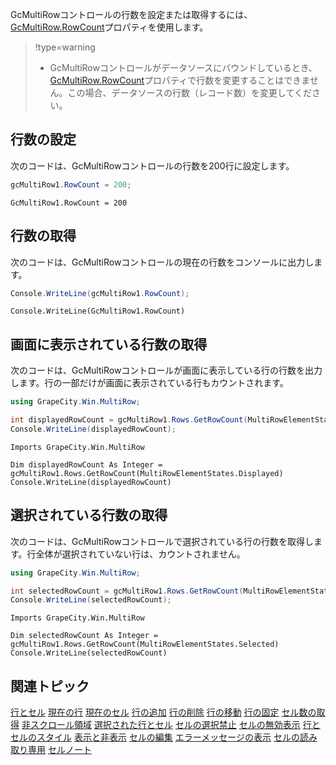 GcMultiRowコントロールの行数を設定または取得するには、[GcMultiRow.RowCount](gcdocsite__documentlink?toc-item-id=4215162a-37ad-4fa5-a60b-bac51ba2e2e3)プロパティを使用します。
> !type=warning
>
> * GcMultiRowコントロールがデータソースにバウンドしているとき、[GcMultiRow.RowCount](gcdocsite__documentlink?toc-item-id=4215162a-37ad-4fa5-a60b-bac51ba2e2e3)プロパティで行数を変更することはできません。この場合、データソースの行数（レコード数）を変更してください。

## 行数の設定

次のコードは、GcMultiRowコントロールの行数を200行に設定します。
```csharp
gcMultiRow1.RowCount = 200;
```

```vbnet
GcMultiRow1.RowCount = 200
```

## 行数の取得

次のコードは、GcMultiRowコントロールの現在の行数をコンソールに出力します。
```csharp
Console.WriteLine(gcMultiRow1.RowCount);
```

```vbnet
Console.WriteLine(GcMultiRow1.RowCount)
```

## 画面に表示されている行数の取得

次のコードは、GcMultiRowコントロールが画面に表示している行の行数を出力します。行の一部だけが画面に表示されている行もカウントされます。
```csharp
using GrapeCity.Win.MultiRow;

int displayedRowCount = gcMultiRow1.Rows.GetRowCount(MultiRowElementStates.Displayed);
Console.WriteLine(displayedRowCount);
```

```vbnet
Imports GrapeCity.Win.MultiRow

Dim displayedRowCount As Integer = gcMultiRow1.Rows.GetRowCount(MultiRowElementStates.Displayed)
Console.WriteLine(displayedRowCount)
```

## 選択されている行数の取得

次のコードは、GcMultiRowコントロールで選択されている行の行数を取得します。行全体が選択されていない行は、カウントされません。
```csharp
using GrapeCity.Win.MultiRow;

int selectedRowCount = gcMultiRow1.Rows.GetRowCount(MultiRowElementStates.Selected);
Console.WriteLine(selectedRowCount);
```

```vbnet
Imports GrapeCity.Win.MultiRow

Dim selectedRowCount As Integer = gcMultiRow1.Rows.GetRowCount(MultiRowElementStates.Selected)
Console.WriteLine(selectedRowCount)
```

## 関連トピック

[行とセル](gcdocsite__documentlink?toc-item-id=324fb6a9-dfd4-47c6-a50b-e5d6a733482c)
[現在の行](gcdocsite__documentlink?toc-item-id=7b0ccaf9-9a5f-4a5f-8213-ad223b742c47)
[現在のセル](gcdocsite__documentlink?toc-item-id=6a3e5e39-1e55-4d17-92f8-f98e089d50d6)
[行の追加](gcdocsite__documentlink?toc-item-id=6a5f283a-fdc8-42fa-af13-1298526d1974)
[行の削除](gcdocsite__documentlink?toc-item-id=722f1dee-d553-42d5-8c58-5f9c89e3edb3)
[行の移動](gcdocsite__documentlink?toc-item-id=bec8974f-59e4-439e-8bff-62e0068fc64c)
[行の固定](gcdocsite__documentlink?toc-item-id=6bd87f6c-4ec6-4996-ad1b-90a1ea751ff6)
[セル数の取得](gcdocsite__documentlink?toc-item-id=b2694627-470d-4dc7-8892-0e1a86a847b6)
[非スクロール領域](gcdocsite__documentlink?toc-item-id=9c2ffa5b-afc7-4e48-a7dd-8ea7ed014357)
[選択された行とセル](gcdocsite__documentlink?toc-item-id=34eab7a7-4714-49ae-b8df-7afa70750da1)
[セルの選択禁止](gcdocsite__documentlink?toc-item-id=44b1d9b5-a649-4d0d-b686-4884fcfd887a)
[セルの無効表示](gcdocsite__documentlink?toc-item-id=8fdf67b2-a648-40ce-b095-ca253fa79ad2)
[行とセルのスタイル](gcdocsite__documentlink?toc-item-id=35fe0c78-93bb-4048-8b2d-3e76d5c4a46d)
[表示と非表示](gcdocsite__documentlink?toc-item-id=740237fd-48df-4acb-bf6e-e927ba73941e)
[セルの編集](gcdocsite__documentlink?toc-item-id=9c3197b6-f2e2-4c66-9f4e-03d277a8c087)
[エラーメッセージの表示](gcdocsite__documentlink?toc-item-id=c7f2f4ef-e8a2-4cdb-90be-1a4e8ded871a)
[セルの読み取り専用](gcdocsite__documentlink?toc-item-id=3aed4939-b469-4405-a52a-e07d9aff2327)
[セルノート](gcdocsite__documentlink?toc-item-id=ecd20ea8-d990-4308-9bfc-e55491f0c3ee)